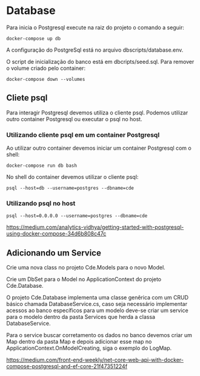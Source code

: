 # Database

Para inicia o Postgresql execute na raiz do projeto o comando a seguir:

``` docker-compose up db ```

A configuração do PostgreSql está no arquivo dbscripts/database.env.

O script de inicialização do banco está em dbcripts/seed.sql. 
Para remover o volume criado pelo container:

``` docker-compose down --volumes ```

## Cliete psql

Para interagir Postgresql devemos utiliza o cliente psql. Podemos utilizar outro container Postgresql ou executar o psql no host.

### Utilizando cliente psql em um container Postgresql

Ao utilizar outro container devemos iniciar um container Postgresql com o shell:

``` docker-compose run db bash ```

No shell do container devemos utilizar o cliente psql:

``` psql --host=db --username=postgres --dbname=cde ```

### Utilizando psql no host

``` psql --host=0.0.0.0 --username=postgres --dbname=cde ```

https://medium.com/analytics-vidhya/getting-started-with-postgresql-using-docker-compose-34d6b808c47c

## Adicionando um Service

Crie uma nova class no projeto Cde.Models para o novo Model.

Crie um DbSet para o Model no ApplicationContext do projeto Cde.Database.

O projeto Cde.Database implementa uma classe genêrica com um CRUD básico chamada DatabaseService.cs, caso seja necessário implementar acessos ao banco específicos para um modelo deve-se criar um service para o modelo dentro da pasta Services que herda a classa DatabaseService.

Para o service buscar corretamento os dados no banco devemos criar um Map dentro da pasta Map e depois adicionar esse map no ApplicationContext.OnModelCreating, siga o exemplo do LogMap.

https://medium.com/front-end-weekly/net-core-web-api-with-docker-compose-postgresql-and-ef-core-21f47351224f





